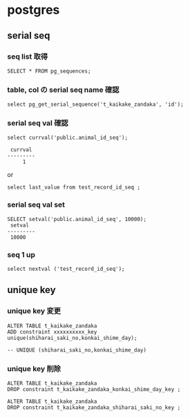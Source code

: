 
# postgres


## serial seq

### seq list 取得

```
SELECT * FROM pg_sequences;
```

### table, col の serial seq name 確認

```
select pg_get_serial_sequence('t_kaikake_zandaka', 'id');
```

### serial seq val 確認

```
select currval('public.animal_id_seq');

 currval 
---------
     1
```

or

```
select last_value from test_record_id_seq ;
```


### serial seq val set

```
SELECT setval('public.animal_id_seq', 10000);
 setval 
---------
 10000
```

### seq 1 up

```
select nextval ('test_record_id_seq');
```



## unique key

### unique key 変更

```
ALTER TABLE t_kaikake_zandaka
ADD constraint xxxxxxxxxx_key
unique(shiharai_saki_no,konkai_shime_day);

-- UNIQUE (shiharai_saki_no,konkai_shime_day)
```

### unique key 削除

```
ALTER TABLE t_kaikake_zandaka
DROP constraint t_kaikake_zandaka_konkai_shime_day_key ;

ALTER TABLE t_kaikake_zandaka
DROP constraint t_kaikake_zandaka_shiharai_saki_no_key ;
```


